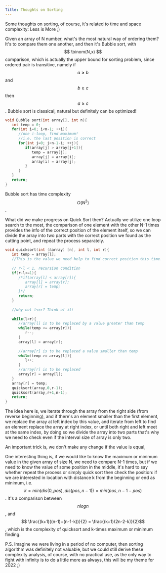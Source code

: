 ```yaml
---
Title: Thoughts on Sorting
---
```

<link rel="stylesheet" href="https://cdn.jsdelivr.net/npm/katex@0.15.1/dist/katex.min.css" integrity="sha384-R4558gYOUz8mP9YWpZJjofhk+zx0AS11p36HnD2ZKj/6JR5z27gSSULCNHIRReVs" crossorigin="anonymous">
<script defer src="https://cdn.jsdelivr.net/npm/katex@0.15.1/dist/katex.min.js" integrity="sha384-z1fJDqw8ZApjGO3/unPWUPsIymfsJmyrDVWC8Tv/a1HeOtGmkwNd/7xUS0Xcnvsx" crossorigin="anonymous"></script>
<script defer src="https://cdn.jsdelivr.net/npm/katex@0.15.1/dist/contrib/auto-render.min.js" integrity="sha384-+XBljXPPiv+OzfbB3cVmLHf4hdUFHlWNZN5spNQ7rmHTXpd7WvJum6fIACpNNfIR" crossorigin="anonymous"
    onload="renderMathInElement(document.body);"></script>
    
Some thoughts on sorting, of course, it's related to time and space complexity: Less is More ;)

Given an array of N number, what's the most natural way of ordering them? It's to compare them one another, and then it's Bubble sort, with 
$$ \binom(N,x) $$ comparison, which is actually the upper bound for sorting problem, since ordered pair is transitive, namely if $$ a \geq b$$ and $$ b \geq c$$ 
then $$ a \geq c$$. Bubble sort is classical, natural but definitely can be optimized! 

```cpp
void Bubble sort(int array[], int n){
   int temp = 0;
   for(int i=0; i<n-1; ++i){ 
      //one i-loop, find maximum!
      //i.e. the last position is correct
      for(int j=0; j<n-1-i; ++j){
         if(array[j] > array[j+1]){
            temp = array[j];
            array[j] = array[i];
            array[i] = array[j];
         }
      }  
   }
   return;
}
```
Bubble sort has time complexity $$ O(N^2)$$.

What did we make progress on Quick Sort then? Actually we utilize one loop search to the most, the comparison of one element with the other N-1 times provides
the info of the correct position of the element itself, so we can divide the array into two parts with the correct position we found as the cutting point, 
and repeat the process separately.

```cpp
void quicksort(int (&array) [n], int l, int r){
   int temp = array[l];
   //This is the value we need help to find correct position this time!
   
   // r-l < 1, recursion condition   
   if(r-l<=1){
      /*if(array[l] < array[r]){
         array[l] = array[r];
         array[r] = temp;
      }*/
      return;
   }
   
   //why not l<=r? Think of it!
   
   while(l<r){ 
      //array[l] is to be replaced by a value greater than temp
      while(temp <= array[r]){
         r--;
      }
      array[l] = array[r];
      
      //array[r] is to be replaced a value smaller than temp
      while(temp >= array[l]){
         l++;
      }
      //array[r] is to be replaced
      array[r] = array[l];
   }
   array[r] = temp;
   quicksort(array,0,r-1);
   quicksort(array,r+1,n-1);
   return;
}
```
The idea here is, we iterate through the array from the right side (from reverse beginning), and if there's an element smaller than the first element, we 
replace the array at left index by this value, and iterate from left to find an element replace the array at right index, or until both right and left meet 
at the same index, by doing so we divide the array into two parts
that's why we need to check even if the interval size of array is only two. 

An important trick is, we don't make any change if the value is equal, 


One interesting thing is, if we would like to know the maximum or minimum value in the given array of size N, we need to compare N-1 times, but if we need to 
know the value of some position in the middle, it's hard to say whether repeat the process or simply quick sort then check the position: if we are interested 
in location with distance k from the beginning or end as minimum, i.e. $$ k = min(dis(0,pos),dis(pos,n-1)) = min(pos,n-1-pos) $$. It's a comparison between 
$$ nlogn $$, and $$ \frac{(k+1)((n-1)+(n-1-k))}{2} = \frac{(k+1)(2n-2-k)}{2}$$, which is the complexity of quicksort and k-times maximum or minimum finding.

P.S. Imagine we were living in a period of no computer, then sorting algorithm was definitely not valuable, but we could still derive these complexity analysis, of course, with no practical use, as the only way to fight with infinity is to do a little more as always, this will be my theme for 2022 ;)




